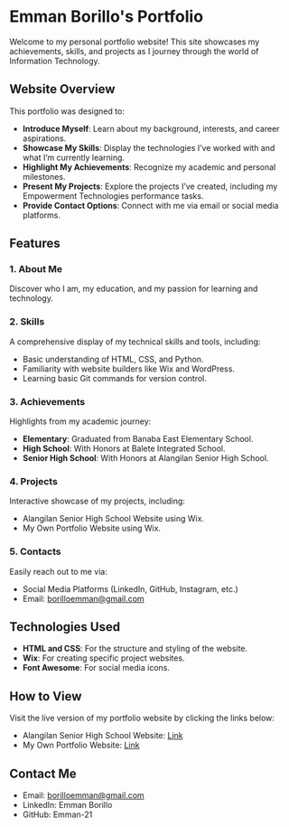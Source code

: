 # Emman Borillo's Portfolio

Welcome to my personal portfolio website! This site showcases my achievements, skills, and projects as I journey through the world of Information Technology.

## Website Overview

This portfolio was designed to:
- **Introduce Myself**: Learn about my background, interests, and career aspirations.
- **Showcase My Skills**: Display the technologies I’ve worked with and what I’m currently learning.
- **Highlight My Achievements**: Recognize my academic and personal milestones.
- **Present My Projects**: Explore the projects I’ve created, including my Empowerment Technologies performance tasks.
- **Provide Contact Options**: Connect with me via email or social media platforms.

## Features

### 1. About Me
Discover who I am, my education, and my passion for learning and technology.

### 2. Skills
A comprehensive display of my technical skills and tools, including:
- Basic understanding of HTML, CSS, and Python.
- Familiarity with website builders like Wix and WordPress.
- Learning basic Git commands for version control.

### 3. Achievements
Highlights from my academic journey:
- **Elementary**: Graduated from Banaba East Elementary School.
- **High School**: With Honors at Balete Integrated School.
- **Senior High School**: With Honors at Alangilan Senior High School.

### 4. Projects
Interactive showcase of my projects, including:
- Alangilan Senior High School Website using Wix.
- My Own Portfolio Website using Wix.

### 5. Contacts
Easily reach out to me via:
- Social Media Platforms (LinkedIn, GitHub, Instagram, etc.)
- Email: borilloemman@gmail.com

## Technologies Used

- **HTML and CSS**: For the structure and styling of the website.
- **Wix**: For creating specific project websites.
- **Font Awesome**: For social media icons.

## How to View

Visit the live version of my portfolio website by clicking the links below:
- Alangilan Senior High School Website: [Link](https://borilloemman.wixsite.com/alangilan-senior-hig)
- My Own Portfolio Website: [Link](https://borilloemman.wixsite.com/my-site-3)

## Contact Me

- Email: borilloemman@gmail.com
- LinkedIn: Emman Borillo
- GitHub: Emman-21




